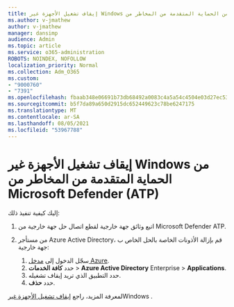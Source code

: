 ```yaml
---
title: إيقاف تشغيل الأجهزة غير Windows من الحماية المتقدمة من المخاطر من Microsoft Defender (ATP)
ms.author: v-jmathew
author: v-jmathew
manager: dansimp
audience: Admin
ms.topic: article
ms.service: o365-administration
ROBOTS: NOINDEX, NOFOLLOW
localization_priority: Normal
ms.collection: Adm_O365
ms.custom:
- "9000760"
- "7391"
ms.openlocfilehash: fbaab348e06691b73db68492a0083c4a5a54c4504e03d27ec53f2a9f5047266d
ms.sourcegitcommit: b5f7da89a650d2915dc652449623c78be6247175
ms.translationtype: MT
ms.contentlocale: ar-SA
ms.lasthandoff: 08/05/2021
ms.locfileid: "53967788"
---
```

# <a name="offboard-non-windows-devices-from-microsoft-defender-advanced-threat-protection-atp"></a>إيقاف تشغيل الأجهزة غير Windows من الحماية المتقدمة من المخاطر من Microsoft Defender (ATP)

إليك كيفية تنفيذ ذلك:

1. اتبع وثائق جهة خارجية لقطع اتصال حل جهة خارجية من Microsoft Defender ATP.
2. من مستأجر Azure Active Directory، قم بإزالة الأذونات الخاصة بالحل الخاص ب جهة خارجية:

    1. سجّل الدخول إلى [مدخل Azure](https://go.microsoft.com/fwlink/?linkid=2125612).
    1. حدد **كافة الخدمات**  >  **Azure Active Directory** Enterprise  >  **Applications**.
    1. حدد التطبيق الذي تريد إيقاف تشغيله.
    1. حدد **حذف**.

لمعرفة المزيد، راجع [إيقاف تشغيل الأجهزة غير](https://go.microsoft.com/fwlink/?linkid=2143630)Windows .
